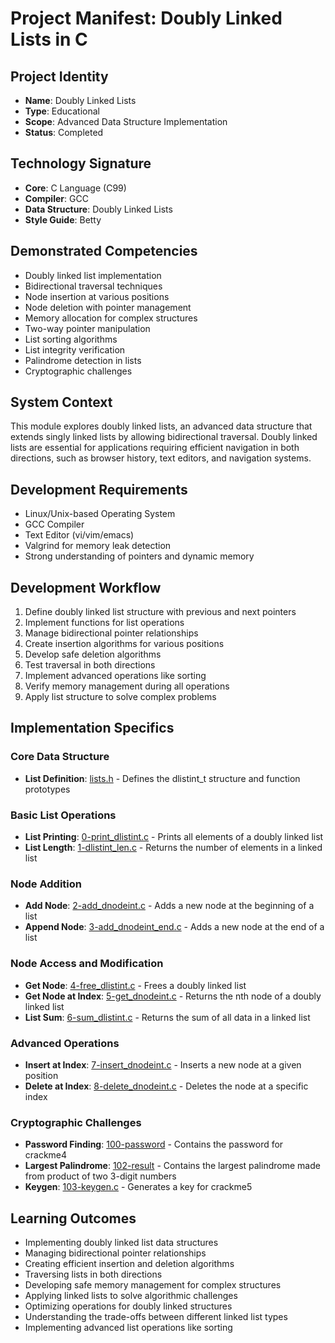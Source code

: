 # Project Manifest: Doubly Linked Lists in C

## Project Identity
- **Name**: Doubly Linked Lists
- **Type**: Educational
- **Scope**: Advanced Data Structure Implementation
- **Status**: Completed

## Technology Signature
- **Core**: C Language (C99)
- **Compiler**: GCC
- **Data Structure**: Doubly Linked Lists
- **Style Guide**: Betty

## Demonstrated Competencies
- Doubly linked list implementation
- Bidirectional traversal techniques
- Node insertion at various positions
- Node deletion with pointer management
- Memory allocation for complex structures
- Two-way pointer manipulation
- List sorting algorithms
- List integrity verification
- Palindrome detection in lists
- Cryptographic challenges

## System Context
This module explores doubly linked lists, an advanced data structure that extends singly linked lists by allowing bidirectional traversal. Doubly linked lists are essential for applications requiring efficient navigation in both directions, such as browser history, text editors, and navigation systems.

## Development Requirements
- Linux/Unix-based Operating System
- GCC Compiler
- Text Editor (vi/vim/emacs)
- Valgrind for memory leak detection
- Strong understanding of pointers and dynamic memory

## Development Workflow
1. Define doubly linked list structure with previous and next pointers
2. Implement functions for list operations
3. Manage bidirectional pointer relationships
4. Create insertion algorithms for various positions
5. Develop safe deletion algorithms
6. Test traversal in both directions
7. Implement advanced operations like sorting
8. Verify memory management during all operations
9. Apply list structure to solve complex problems

## Implementation Specifics

### Core Data Structure
- **List Definition**: [lists.h](./lists.h) - Defines the dlistint_t structure and function prototypes

### Basic List Operations
- **List Printing**: [0-print_dlistint.c](./0-print_dlistint.c) - Prints all elements of a doubly linked list
- **List Length**: [1-dlistint_len.c](./1-dlistint_len.c) - Returns the number of elements in a linked list

### Node Addition
- **Add Node**: [2-add_dnodeint.c](./2-add_dnodeint.c) - Adds a new node at the beginning of a list
- **Append Node**: [3-add_dnodeint_end.c](./3-add_dnodeint_end.c) - Adds a new node at the end of a list

### Node Access and Modification
- **Get Node**: [4-free_dlistint.c](./4-free_dlistint.c) - Frees a doubly linked list
- **Get Node at Index**: [5-get_dnodeint.c](./5-get_dnodeint.c) - Returns the nth node of a doubly linked list
- **List Sum**: [6-sum_dlistint.c](./6-sum_dlistint.c) - Returns the sum of all data in a linked list

### Advanced Operations
- **Insert at Index**: [7-insert_dnodeint.c](./7-insert_dnodeint.c) - Inserts a new node at a given position
- **Delete at Index**: [8-delete_dnodeint.c](./8-delete_dnodeint.c) - Deletes the node at a specific index

### Cryptographic Challenges
- **Password Finding**: [100-password](./100-password) - Contains the password for crackme4
- **Largest Palindrome**: [102-result](./102-result) - Contains the largest palindrome made from product of two 3-digit numbers
- **Keygen**: [103-keygen.c](./103-keygen.c) - Generates a key for crackme5

## Learning Outcomes
- Implementing doubly linked list data structures
- Managing bidirectional pointer relationships
- Creating efficient insertion and deletion algorithms
- Traversing lists in both directions
- Developing safe memory management for complex structures
- Applying linked lists to solve algorithmic challenges
- Optimizing operations for doubly linked structures
- Understanding the trade-offs between different linked list types
- Implementing advanced list operations like sorting